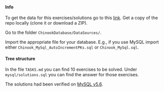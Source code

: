 #### Info
To get the data for this exercises/solutions go to this [link](https://github.com/lerocha/chinook-database).
Get a copy of the repo locally (clone it or download a ZIP).

Go to the folder `ChinookDatabase/DataSources/`.

Import the appropriate file for your database. E.g., if you use MySQL
import either `Chinook_MySql_AutoIncrementPKs.sql` or `Chinook_MySql.sql`.


#### Tree structure

In the file `TASKS.md` you can find 10 exercises to be solved.
Under `mysql/solutions.sql` you can find the answer for those exercises.

The solutions had been verified on [MySQL v5.6](https://dev.mysql.com/downloads/mysql/5.6.html).
